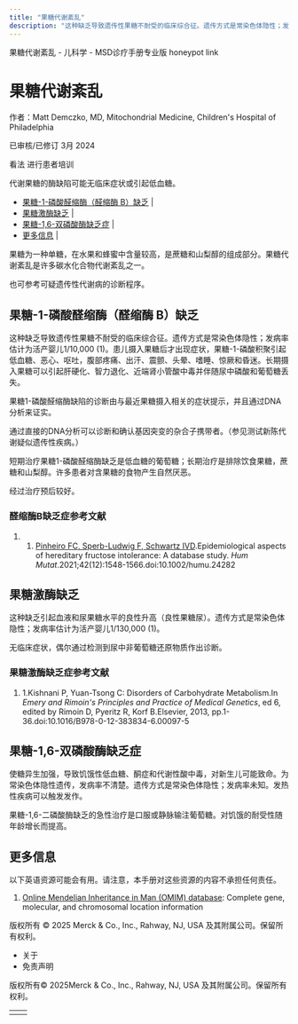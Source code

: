 ```yaml
---
title: "果糖代谢紊乱"
description: "这种缺乏导致遗传性果糖不耐受的临床综合征。遗传方式是常染色体隐性；发病率估计为活产婴儿1/10,000 (1)。患儿摄入果糖后才出现症状，果糖-1-磷酸积聚引起低血糖、恶心、呕吐，腹部疼痛、出汗、震颤、头晕、嗜睡、惊厥和昏迷。长期摄入果糖可以引起肝硬化、智力退化、近端肾小管酸中毒并伴随尿中磷酸和葡萄糖丢失。"
---
```


﻿果糖代谢紊乱 \- 儿科学 \- MSD诊疗手册专业版 honeypot link

# 果糖代谢紊乱

作者：Matt Demczko, MD, Mitochondrial Medicine, Children's Hospital of Philadelphia

已审核/已修订 3月 2024

看法 进行患者培训

代谢果糖的酶缺陷可能无临床症状或引起低血糖。

- [果糖-1-磷酸醛缩酶（醛缩酶 B）缺乏](#果糖-1-磷酸醛缩酶（醛缩酶-B）缺乏_v88762303_zh) \|
- [果糖激酶缺乏](#果糖激酶缺乏_v88762321_zh) \|
- [果糖-1,6-双磷酸酶缺乏症](#果糖-1,6-双磷酸酶缺乏症_v88762332_zh) \|
- [更多信息](#更多信息_v59174498_zh) \|

果糖为一种单糖，在水果和蜂蜜中含量较高，是蔗糖和山梨醇的组成部分。果糖代谢紊乱是许多碳水化合物代谢紊乱之一。

也可参考可疑遗传性代谢病的诊断程序。

## 果糖-1-磷酸醛缩酶（醛缩酶 B）缺乏

这种缺乏导致遗传性果糖不耐受的临床综合征。遗传方式是常染色体隐性；发病率估计为活产婴儿1/10,000 (1)。患儿摄入果糖后才出现症状，果糖-1-磷酸积聚引起低血糖、恶心、呕吐，腹部疼痛、出汗、震颤、头晕、嗜睡、惊厥和昏迷。长期摄入果糖可以引起肝硬化、智力退化、近端肾小管酸中毒并伴随尿中磷酸和葡萄糖丢失。

果糖1-磷酸醛缩酶缺陷的诊断由与最近果糖摄入相关的症状提示，并且通过DNA分析来证实。

通过直接的DNA分析可以诊断和确认基因突变的杂合子携带者。（参见测试新陈代谢疑似遗传性疾病。）

短期治疗果糖1-磷酸醛缩酶缺乏是低血糖的葡萄糖；长期治疗是排除饮食果糖，蔗糖和山梨醇。许多患者对含果糖的食物产生自然厌恶。

经过治疗预后较好。

### 醛缩酶B缺乏症参考文献

1. 1. [Pinheiro FC, Sperb-Ludwig F, Schwartz IVD](https://pubmed.ncbi.nlm.nih.gov/34524712/).Epidemiological aspects of hereditary fructose intolerance: A database study. _Hum Mutat_.2021;42(12):1548-1566.doi:10.1002/humu.24282


## 果糖激酶缺乏

这种缺乏引起血液和尿果糖水平的良性升高（良性果糖尿）。遗传方式是常染色体隐性；发病率估计为活产婴儿1/130,000 (1)。

无临床症状，偶尔通过检测到尿中非葡萄糖还原物质作出诊断。

### 果糖激酶缺乏症参考文献

1. 1.Kishnani P, Yuan-Tsong C: Disorders of Carbohydrate Metabolism.In _Emery and Rimoin's Principles and Practice of Medical Genetics_, ed 6, edited by Rimoin D, Pyeritz R, Korf B.Elsevier, 2013, pp.1-36.doi:10.1016/B978-0-12-383834-6.00097-5


## 果糖-1,6-双磷酸酶缺乏症

使糖异生加强，导致饥饿性低血糖、酮症和代谢性酸中毒，对新生儿可能致命。为常染色体隐性遗传，发病率不清楚。遗传方式是常染色体隐性；发病率未知。发热性疾病可以触发发作。

果糖-1,6-二磷酸酶缺乏的急性治疗是口服或静脉输注葡萄糖。对饥饿的耐受性随年龄增长而提高。

## 更多信息

以下英语资源可能会有用。请注意，本手册对这些资源的内容不承担任何责任。

1. [Online Mendelian Inheritance in Man (OMIM) database](https://www.omim.org/): Complete gene, molecular, and chromosomal location information




版权所有 © 2025
Merck & Co., Inc., Rahway, NJ, USA 及其附属公司。保留所有权利。

- 关于
- 免责声明

版权所有© 2025Merck & Co., Inc., Rahway, NJ, USA 及其附属公司。保留所有权利。

|     |     |
| --- | --- |
|  |  |